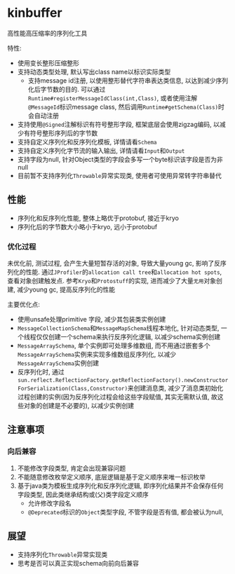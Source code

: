 # **kinbuffer**
高性能高压缩率的序列化工具

特性:
* 使用变长整形压缩整形
* 支持动态类型处理, 默认写出class name以标识实际类型
  * 支持message id注册, 以使用整形替代字符串表达类信息, 以达到减少序列化后字节数的目的. 
  可以通过`Runtime#registerMessageIdClass(int,Class)`, 或者使用注解`@MessageId`标识message class, 
  然后调用`Runtime#getSchema(Class)`时会自动注册
* 支持使用`@Signed`注解标识有符号整形字段, 框架底层会使用zigzag编码, 以减少有符号整形序列后的字节数
* 支持自定义序列化和反序列化模板, 详情请看`Schema`
* 支持自定义序列化字节流的输入输出, 详情请看`Input`和`Output`
* 支持字段为null, 针对Object类型的字段会多写一个byte标识该字段是否为非null
* 目前暂不支持序列化`Throwable`异常实现类, 使用者可使用异常转字符串替代

## 性能
* 序列化和反序列化性能, 整体上略优于protobuf, 接近于kryo
* 序列化后的字节数大小略小于kryo, 远小于protobuf

### 优化过程
未优化前, 测试过程, 会产生大量短暂存活的对象, 导致大量young gc, 影响了反序列化的性能. 
通过`JProfiler`的`allocation call tree`和`allocation hot spots`, 查看对象创建触发点. 参考`Kryo`和`Protostuff`的实现, 
进而减少了大量`无用`对象创建, 减少young gc, 提高反序列化的性能

主要优化点:
* 使用unsafe处理primitive 字段, 减少其包装类实例创建
* `MessageCollectionSchema`和`MessageMapSchema`线程本地化, 针对动态类型, 一个线程仅仅创建一个schema来执行反序列化逻辑, 以减少schema实例创建
* `MessageArraySchema`, 单个实例即可处理多维数组, 而不用通过嵌套多个`MessageArraySchema`实例来实现多维数组反序列化, 以减少`MessageArraySchema`实例创建
* 反序列化时, 通过`sun.reflect.ReflectionFactory.getReflectionFactory().newConstructorForSerialization(Class,Constructor)`来创建消息类, 
  减少了消息类初始化过程创建的实例(因为反序列化过程会给这些字段赋值, 其实无需默认值, 故这些对象的创建是不必要的), 以减少实例创建

##  注意事项
### 向后兼容
1. 不能修改字段类型, 肯定会出现兼容问题
2. 不能随意修改枚举定义顺序, 底层逻辑是基于定义顺序来唯一标识枚举
3. 基于java类为模板生成序列化和反序列化逻辑, 即序列化结果并不会保存任何字段类型, 因此类继承结构或(父)类字段定义顺序
   * 允许修改字段名
   * `@Deprecated`标识的`Object`类型字段, 不管字段是否有值, 都会被认为null,

## 展望
* 支持序列化`Throwable`异常实现类
* 思考是否可以真正实现schema向前向后兼容